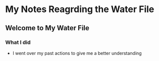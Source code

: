 # My Notes Reagrding the Water File
## Welcome to My Water File

### What I did
* I went over my past actions to give me a better understanding